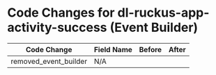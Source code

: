 # Code Changes for dl-ruckus-app-activity-success (Event Builder)

| Code Change | Field Name | Before | After |
|-------------|------------|--------|-------|
| removed_event_builder | N/A |  |  |